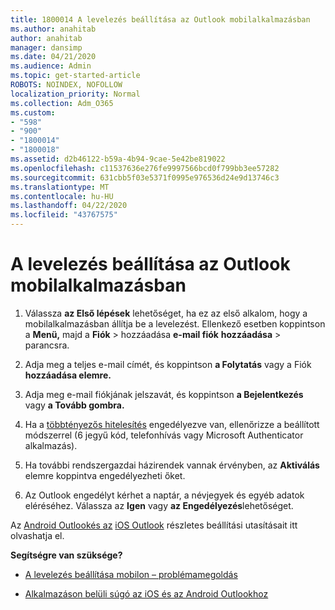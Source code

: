 ```yaml
---
title: 1800014 A levelezés beállítása az Outlook mobilalkalmazásban
ms.author: anahitab
author: anahitab
manager: dansimp
ms.date: 04/21/2020
ms.audience: Admin
ms.topic: get-started-article
ROBOTS: NOINDEX, NOFOLLOW
localization_priority: Normal
ms.collection: Adm_O365
ms.custom:
- "598"
- "900"
- "1800014"
- "1800018"
ms.assetid: d2b46122-b59a-4b94-9cae-5e42be819022
ms.openlocfilehash: c11537636e276fe9997566bcd0f799bb3ee57282
ms.sourcegitcommit: 631cbb5f03e5371f0995e976536d24e9d13746c3
ms.translationtype: MT
ms.contentlocale: hu-HU
ms.lasthandoff: 04/22/2020
ms.locfileid: "43767575"
---
```

# <a name="set-up-email-in-the-outlook-mobile-app"></a>A levelezés beállítása az Outlook mobilalkalmazásban

1. Válassza **az Első lépések** lehetőséget, ha ez az első alkalom, hogy a mobilalkalmazásban állítja be a levelezést. Ellenkező esetben koppintson a **Menü,** majd a **Fiók** \> hozzáadása **e-mail fiók** **hozzáadása** \> parancsra.

2. Adja meg a teljes e-mail címét, és koppintson **a Folytatás** vagy a Fiók **hozzáadása elemre.**

3. Adja meg e-mail fiókjának jelszavát, és koppintson **a Bejelentkezés** vagy **a Tovább gombra.**

4. Ha a [többtényezős hitelesítés](https://docs.microsoft.com/office365/admin/security-and-compliance/set-up-multi-factor-authentication) engedélyezve van, ellenőrizze a beállított módszerrel (6 jegyű kód, telefonhívás vagy Microsoft Authenticator alkalmazás).

5. Ha további rendszergazdai házirendek vannak érvényben, az **Aktiválás** elemre koppintva engedélyezheti őket.

6. Az Outlook engedélyt kérhet a naptár, a névjegyek és egyéb adatok eléréséhez. Válassza az **Igen** vagy **az Engedélyezés**lehetőséget.

Az [Android Outlookés az](https://support.office.com/article/886db551-8dfa-4fd5-b835-f8e532091872.aspx) [iOS Outlook](https://support.office.com/article/b2de2161-cc1d-49ef-9ef9-81acd1c8e234.aspx) részletes beállítási utasításait itt olvashatja el.
  
 **Segítségre van szüksége?**
  
- [A levelezés beállítása mobilon – problémamegoldás](https://support.office.com/article/a264ef01-9c88-48fb-9285-7017e4f31f02.aspx)

- [Alkalmazáson belüli súgó az iOS és az Android Outlookhoz](https://support.office.com/article/218a22d1-9fa5-4889-b689-de1c63493243.aspx#ID0EAABAAA=Contact_Support)
